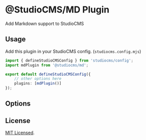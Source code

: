 # @StudioCMS/MD Plugin

Add Markdown support to StudioCMS

## Usage

Add this plugin in your StudioCMS config. (`studiocms.config.mjs`)

```ts
import { defineStudioCMSConfig } from 'studiocms/config';
import mdPlugin from '@studiocms/md';

export default defineStudioCMSConfig({
    // other options here
    plugins: [mdPlugin()]
});
```

## Options


## License

[MIT Licensed](./LICENSE).